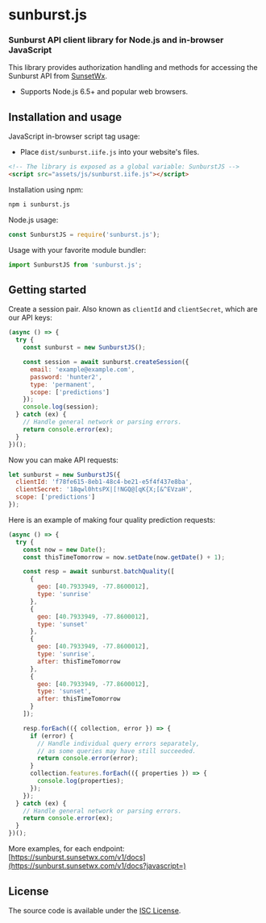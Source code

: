 # sunburst.js

### Sunburst API client library for Node.js and in-browser JavaScript

This library provides authorization handling and methods for accessing the Sunburst API from [SunsetWx](https://sunsetwx.com/).

* Supports Node.js 6.5+ and popular web browsers.

## Installation and usage

JavaScript in-browser script tag usage:

* Place `dist/sunburst.iife.js` into your website's files.

```html
<!-- The library is exposed as a global variable: SunburstJS -->
<script src="assets/js/sunburst.iife.js"></script>
```

Installation using npm:

```sh
npm i sunburst.js
```

Node.js usage:

```js
const SunburstJS = require('sunburst.js');
```

Usage with your favorite module bundler:

```js
import SunburstJS from 'sunburst.js';
```

## Getting started

Create a session pair. Also known as `clientId` and `clientSecret`, which are our API keys:

```js
(async () => {
  try {
    const sunburst = new SunburstJS();

    const session = await sunburst.createSession({
      email: 'example@example.com',
      password: 'hunter2',
      type: 'permanent',
      scope: ['predictions']
    });
    console.log(session);
  } catch (ex) {
    // Handle general network or parsing errors.
    return console.error(ex);
  }
})();
```

Now you can make API requests:

```js
let sunburst = new SunburstJS({
  clientId: 'f78fe615-8eb1-48c4-be21-e5f4f437e8ba',
  clientSecret: '18qwl0htsPX|[!NGQ@[qK{X;[&^EVzaH',
  scope: ['predictions']
});
```

Here is an example of making four quality prediction requests:

```js
(async () => {
  try {
    const now = new Date();
    const thisTimeTomorrow = now.setDate(now.getDate() + 1);

    const resp = await sunburst.batchQuality([
      {
        geo: [40.7933949, -77.8600012],
        type: 'sunrise'
      },
      {
        geo: [40.7933949, -77.8600012],
        type: 'sunset'
      },
      {
        geo: [40.7933949, -77.8600012],
        type: 'sunrise',
        after: thisTimeTomorrow
      },
      {
        geo: [40.7933949, -77.8600012],
        type: 'sunset',
        after: thisTimeTomorrow
      }
    ]);

    resp.forEach(({ collection, error }) => {
      if (error) {
        // Handle individual query errors separately,
        // as some queries may have still succeeded.
        return console.error(error);
      }
      collection.features.forEach(({ properties }) => {
        console.log(properties);
      });
    });
  } catch (ex) {
    // Handle general network or parsing errors.
    return console.error(ex);
  }
})();
```

More examples, for each endpoint: [https://sunburst.sunsetwx.com/v1/docs](https://sunburst.sunsetwx.com/v1/docs?javascript=)

## License

The source code is available under the [ISC License](https://opensource.org/licenses/ISC).
